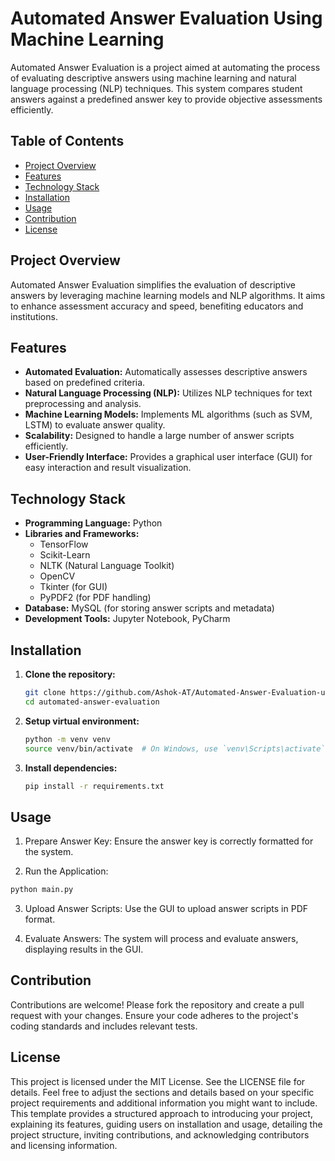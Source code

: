 # Automated Answer Evaluation Using Machine Learning

Automated Answer Evaluation is a project aimed at automating the process of evaluating descriptive answers using machine learning and natural language processing (NLP) techniques. This system compares student answers against a predefined answer key to provide objective assessments efficiently.

## Table of Contents

- [Project Overview](#project-overview)
- [Features](#features)
- [Technology Stack](#technology-stack)
- [Installation](#installation)
- [Usage](#usage)
- [Contribution](#contribution)
- [License](#license)

## Project Overview

Automated Answer Evaluation simplifies the evaluation of descriptive answers by leveraging machine learning models and NLP algorithms. It aims to enhance assessment accuracy and speed, benefiting educators and institutions.

## Features

- **Automated Evaluation:** Automatically assesses descriptive answers based on predefined criteria.
- **Natural Language Processing (NLP):** Utilizes NLP techniques for text preprocessing and analysis.
- **Machine Learning Models:** Implements ML algorithms (such as SVM, LSTM) to evaluate answer quality.
- **Scalability:** Designed to handle a large number of answer scripts efficiently.
- **User-Friendly Interface:** Provides a graphical user interface (GUI) for easy interaction and result visualization.

## Technology Stack

- **Programming Language:** Python
- **Libraries and Frameworks:**
  - TensorFlow
  - Scikit-Learn
  - NLTK (Natural Language Toolkit)
  - OpenCV
  - Tkinter (for GUI)
  - PyPDF2 (for PDF handling)
- **Database:** MySQL (for storing answer scripts and metadata)
- **Development Tools:** Jupyter Notebook, PyCharm

## Installation

1. **Clone the repository:**
   ```bash
   git clone https://github.com/Ashok-AT/Automated-Answer-Evaluation-using-ML.git
   cd automated-answer-evaluation
   ```
2. **Setup virtual environment:**
   ```bash
   python -m venv venv
   source venv/bin/activate  # On Windows, use `venv\Scripts\activate`
   ```

3. **Install dependencies:**
   ```bash
   pip install -r requirements.txt
   ```

## Usage
1. Prepare Answer Key:
Ensure the answer key is correctly formatted for the system.

2. Run the Application:
```bash
python main.py
```

3. Upload Answer Scripts:
Use the GUI to upload answer scripts in PDF format.

4. Evaluate Answers:
The system will process and evaluate answers, displaying results in the GUI.


## Contribution
Contributions are welcome! Please fork the repository and create a pull request with your changes. Ensure your code adheres to the project's coding standards and includes relevant tests.

## License
This project is licensed under the MIT License. See the LICENSE file for details.
Feel free to adjust the sections and details based on your specific project requirements and additional information you might want to include. This template provides a structured approach to introducing your project, explaining its features, guiding users on installation and usage, detailing the project structure, inviting contributions, and acknowledging contributors and licensing information.
